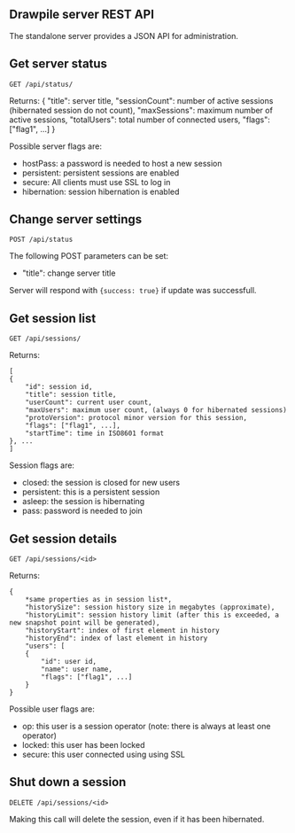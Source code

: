 Drawpile server REST API
------------------------

The standalone server provides a JSON API for administration.

## Get server status

`GET /api/status/`

Returns:
    {
        "title": server title,
        "sessionCount": number of active sessions (hibernated session do not count),
        "maxSessions": maximum number of active sessions,
        "totalUsers": total number of connected users,
        "flags": ["flag1", ...]
    }

Possible server flags are:

* hostPass: a password is needed to host a new session
* persistent: persistent sessions are enabled
* secure: All clients must use SSL to log in
* hibernation: session hibernation is enabled

## Change server settings

`POST /api/status`

The following POST parameters can be set:

* "title": change server title

Server will respond with `{success: true}` if update was successfull.

## Get session list

`GET /api/sessions/`

Returns:

	[
	{
		"id": session id,
		"title": session title,
		"userCount": current user count,
		"maxUsers": maximum user count, (always 0 for hibernated sessions)
		"protoVersion": protocol minor version for this session,
		"flags": ["flag1", ...],
		"startTime": time in ISO8601 format
	}, ...
	]

Session flags are:

* closed: the session is closed for new users
* persistent: this is a persistent session
* asleep: the session is hibernating
* pass: password is needed to join

## Get session details

`GET /api/sessions/<id>`

Returns:

	{
		*same properties as in session list*,
		"historySize": session history size in megabytes (approximate),
		"historyLimit": session history limit (after this is exceeded, a new snapshot point will be generated),
		"historyStart": index of first element in history
		"historyEnd": index of last element in history
		"users": [
		{
			"id": user id,
			"name": user name,
			"flags": ["flag1", ...]
		}
	}

Possible user flags are:

* op: this user is a session operator (note: there is always at least one operator)
* locked: this user has been locked
* secure: this user connected using using SSL

## Shut down a session

`DELETE /api/sessions/<id>`

Making this call will delete the session, even if it has been hibernated.

